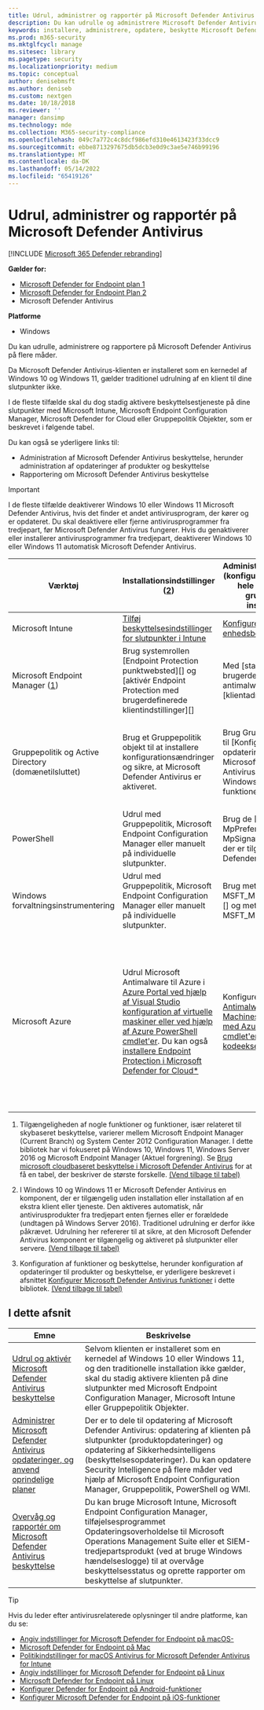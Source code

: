 ```yaml
---
title: Udrul, administrer og rapportér på Microsoft Defender Antivirus
description: Du kan udrulle og administrere Microsoft Defender Antivirus med Intune, Microsoft Endpoint Configuration Manager, Gruppepolitik, PowerShell eller WMI
keywords: installere, administrere, opdatere, beskytte Microsoft Defender Antivirus
ms.prod: m365-security
ms.mktglfcycl: manage
ms.sitesec: library
ms.pagetype: security
ms.localizationpriority: medium
ms.topic: conceptual
author: denisebmsft
ms.author: deniseb
ms.custom: nextgen
ms.date: 10/18/2018
ms.reviewer: ''
manager: dansimp
ms.technology: mde
ms.collection: M365-security-compliance
ms.openlocfilehash: 049c7a772c4c8dcf986efd310e4613423f33dcc9
ms.sourcegitcommit: ebbe8713297675db5dcb3e0d9c3ae5e746b99196
ms.translationtype: MT
ms.contentlocale: da-DK
ms.lasthandoff: 05/14/2022
ms.locfileid: "65419126"
---
```

# <a name="deploy-manage-and-report-on-microsoft-defender-antivirus"></a>Udrul, administrer og rapportér på Microsoft Defender Antivirus

[!INCLUDE [Microsoft 365 Defender rebranding](../../includes/microsoft-defender.md)]


**Gælder for:**

- [Microsoft Defender for Endpoint plan 1](https://go.microsoft.com/fwlink/p/?linkid=2154037)
- [Microsoft Defender for Endpoint Plan 2](https://go.microsoft.com/fwlink/p/?linkid=2154037)
- Microsoft Defender Antivirus 

**Platforme**
- Windows

Du kan udrulle, administrere og rapportere på Microsoft Defender Antivirus på flere måder.

Da Microsoft Defender Antivirus-klienten er installeret som en kernedel af Windows 10 og Windows 11, gælder traditionel udrulning af en klient til dine slutpunkter ikke.

I de fleste tilfælde skal du dog stadig aktivere beskyttelsestjeneste på dine slutpunkter med Microsoft Intune, Microsoft Endpoint Configuration Manager, Microsoft Defender for Cloud eller Gruppepolitik Objekter, som er beskrevet i følgende tabel.

Du kan også se yderligere links til:

- Administration af Microsoft Defender Antivirus beskyttelse, herunder administration af opdateringer af produkter og beskyttelse
- Rapportering om Microsoft Defender Antivirus beskyttelse

> [!IMPORTANT]
> I de fleste tilfælde deaktiverer Windows 10 eller Windows 11 Microsoft Defender Antivirus, hvis det finder et andet antivirusprogram, der kører og er opdateret. Du skal deaktivere eller fjerne antivirusprogrammer fra tredjepart, før Microsoft Defender Antivirus fungerer. Hvis du genaktiverer eller installerer antivirusprogrammer fra tredjepart, deaktiverer Windows 10 eller Windows 11 automatisk Microsoft Defender Antivirus.

Værktøj|Installationsindstillinger (<a href="#fn2" id="ref2">2</a>)|Administrationsindstillinger (konfiguration og politik for hele netværket eller grundlæggende installation) ([3](#fn3))|Rapporteringsindstillinger
---|---|---|---
Microsoft Intune|[Tilføj beskyttelsesindstillinger for slutpunkter i Intune](/intune/endpoint-protection-configure)|[Konfigurer indstillinger for enhedsbegrænsning i Intune](/intune/device-restrictions-configure)| [Brug Intune konsollen til at administrere enheder](/intune/device-management)
Microsoft Endpoint Manager ([1](#fn1))|Brug systemrollen [Endpoint Protection punktwebsted][] og [aktivér Endpoint Protection med brugerdefinerede klientindstillinger][]|Med [standard- og brugerdefinerede antimalwarepolitikker][] og [klientadministration][]|Med standarden [Configuration Manager Overvågning af arbejdsområde][] og [mailbeskeder][]
Gruppepolitik og Active Directory (domænetilsluttet)|Brug et Gruppepolitik objekt til at installere konfigurationsændringer og sikre, at Microsoft Defender Antivirus er aktiveret.|Brug Gruppepolitik objekter til [Konfigurer opdateringsindstillinger for Microsoft Defender Antivirus][] og [Konfigurer Windows Defender funktioner][]|Slutpunktsrapportering er ikke tilgængelig med Gruppepolitik. Du kan oprette en liste over [Gruppepolitikker for at bestemme, om der ikke anvendes nogen indstillinger eller politikker][]
PowerShell|Udrul med Gruppepolitik, Microsoft Endpoint Configuration Manager eller manuelt på individuelle slutpunkter.|Brug de [Set-MpPreference] og [Update-MpSignature]-cmdlet'er, der er tilgængelige i Defender-modulet.|Brug de relevante [Get-cmdlet'er, der er tilgængelige i Defender-modulet][]
Windows forvaltningsinstrumentering|Udrul med Gruppepolitik, Microsoft Endpoint Configuration Manager eller manuelt på individuelle slutpunkter.|Brug metoden [Set for MSFT_MpPreference class][] og metoden [Update for MSFT_MpSignature class][]|Brug klassen [MSFT_MpComputerStatus][] og metoden get for tilknyttede klasser i [Windows Defender WMIv2 Provider][]
Microsoft Azure|Udrul Microsoft Antimalware til Azure i [Azure Portal ved hjælp af Visual Studio konfiguration af virtuelle maskiner eller ved hjælp af Azure PowerShell cmdlet'er](/azure/security/azure-security-antimalware#antimalware-deployment-scenarios). Du kan også [installere Endpoint Protection i Microsoft Defender for Cloud*](/azure/security-center/security-center-install-endpoint-protection)|Konfigurer [Microsoft Antimalware til Virtual Machines og Cloud Services med Azure PowerShell cmdlet'er](/azure/security/azure-security-antimalware#enable-and-configure-antimalware-using-powershell-cmdlets), eller [brug kodeeksempler](https://gallery.technet.microsoft.com/Antimalware-For-Azure-5ce70efe)|Brug [Microsoft Antimalware til Virtual Machines og Cloud Services med Azure PowerShell-cmdlet'er](/azure/security/azure-security-antimalware#enable-and-configure-antimalware-using-powershell-cmdlets) for at aktivere overvågning. Du kan også gennemse forbrugsrapporter i Azure Active Directory for at finde mistænkelig aktivitet, herunder rapporten [Muligvis inficerede enheder][], og konfigurere et SIEM-værktøj til at rapportere om [Microsoft Defender Antivirus hændelser][] og tilføje værktøjet som en app i AAD.

1. <span id="fn1" />Tilgængeligheden af nogle funktioner og funktioner, især relateret til skybaseret beskyttelse, varierer mellem Microsoft Endpoint Manager (Current Branch) og System Center 2012 Configuration Manager. I dette bibliotek har vi fokuseret på Windows 10, Windows 11, Windows Server 2016 og Microsoft Endpoint Manager (Aktuel forgrening). Se [Brug microsoft cloudbaseret beskyttelse i Microsoft Defender Antivirus](cloud-protection-microsoft-defender-antivirus.md) for at få en tabel, der beskriver de største forskelle. [(Vend tilbage til tabel)](#ref2)

2. <span id="fn2" />I Windows 10 og Windows 11 er Microsoft Defender Antivirus en komponent, der er tilgængelig uden installation eller installation af en ekstra klient eller tjeneste. Den aktiveres automatisk, når antivirusprodukter fra tredjepart enten fjernes eller er forældede (undtagen på Windows Server 2016). Traditionel udrulning er derfor ikke påkrævet. Udrulning her refererer til at sikre, at den Microsoft Defender Antivirus komponent er tilgængelig og aktiveret på slutpunkter eller servere. [(Vend tilbage til tabel)](#ref2)

3. <span id="fn3" />Konfiguration af funktioner og beskyttelse, herunder konfiguration af opdateringer til produkter og beskyttelse, er yderligere beskrevet i afsnittet [Konfigurer Microsoft Defender Antivirus funktioner](configure-notifications-microsoft-defender-antivirus.md) i dette bibliotek. [(Vend tilbage til tabel)](#ref2)

## <a name="in-this-section"></a>I dette afsnit

Emne | Beskrivelse
---|---
[Udrul og aktivér Microsoft Defender Antivirus beskyttelse](deploy-microsoft-defender-antivirus.md) | Selvom klienten er installeret som en kernedel af Windows 10 eller Windows 11, og den traditionelle installation ikke gælder, skal du stadig aktivere klienten på dine slutpunkter med Microsoft Endpoint Configuration Manager, Microsoft Intune eller Gruppepolitik Objekter.
[Administrer Microsoft Defender Antivirus opdateringer, og anvend oprindelige planer](manage-updates-baselines-microsoft-defender-antivirus.md) | Der er to dele til opdatering af Microsoft Defender Antivirus: opdatering af klienten på slutpunkter (produktopdateringer) og opdatering af Sikkerhedsintelligens (beskyttelsesopdateringer). Du kan opdatere Security Intelligence på flere måder ved hjælp af Microsoft Endpoint Configuration Manager, Gruppepolitik, PowerShell og WMI.
[Overvåg og rapportér om Microsoft Defender Antivirus beskyttelse](report-monitor-microsoft-defender-antivirus.md) | Du kan bruge Microsoft Intune, Microsoft Endpoint Configuration Manager, tilføjelsesprogrammet Opdateringsoverholdelse til Microsoft Operations Management Suite eller et SIEM-tredjepartsprodukt (ved at bruge Windows hændelseslogge) til at overvåge beskyttelsesstatus og oprette rapporter om beskyttelse af slutpunkter.

> [!TIP]
> Hvis du leder efter antivirusrelaterede oplysninger til andre platforme, kan du se:
> - [Angiv indstillinger for Microsoft Defender for Endpoint på macOS-](mac-preferences.md)
> - [Microsoft Defender for Endpoint på Mac](microsoft-defender-endpoint-mac.md)
> - [Politikindstillinger for macOS Antivirus for Microsoft Defender Antivirus for Intune](/mem/intune/protect/antivirus-microsoft-defender-settings-macos)
> - [Angiv indstillinger for Microsoft Defender for Endpoint på Linux](linux-preferences.md)
> - [Microsoft Defender for Endpoint på Linux](microsoft-defender-endpoint-linux.md)
> - [Konfigurer Defender for Endpoint på Android-funktioner](android-configure.md)
> - [Konfigurer Microsoft Defender for Endpoint på iOS-funktioner](ios-configure-features.md)
    

